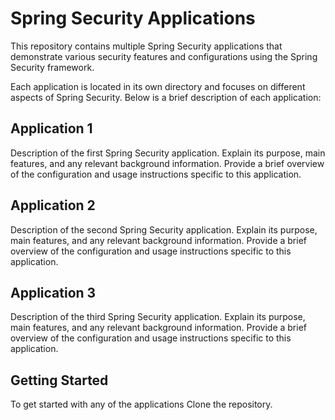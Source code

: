 # Spring Security Applications

This repository contains multiple Spring Security applications that demonstrate various security features and configurations using the Spring Security framework.

Each application is located in its own directory and focuses on different aspects of Spring Security. Below is a brief description of each application:

## Application 1

Description of the first Spring Security application. Explain its purpose, main features, and any relevant background information. Provide a brief overview of the configuration and usage instructions specific to this application.

## Application 2

Description of the second Spring Security application. Explain its purpose, main features, and any relevant background information. Provide a brief overview of the configuration and usage instructions specific to this application.

## Application 3

Description of the third Spring Security application. Explain its purpose, main features, and any relevant background information. Provide a brief overview of the configuration and usage instructions specific to this application.

## Getting Started

To get started with any of the applications
Clone the repository.

